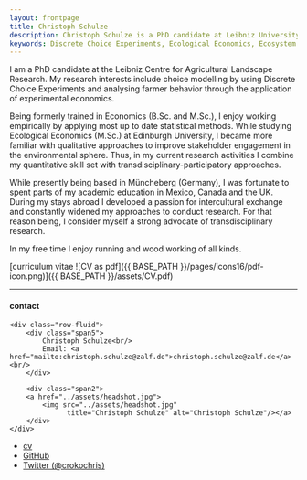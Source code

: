 ```yaml
---
layout: frontpage
title: Christoph Schulze
description: Christoph Schulze is a PhD candidate at Leibniz University Hannover. 
keywords: Discrete Choice Experiments, Ecological Economics, Ecosystem Services, Behavioral Economics
---
```


I am a PhD candidate at the Leibniz Centre for Agricultural Landscape Research. My research interests include choice modelling by using Discrete Choice Experiments and analysing farmer behavior through the application of experimental economics.

Being formerly trained in Economics (B.Sc. and M.Sc.), I enjoy working empirically by applying most up to date statistical methods. While studying Ecological Economics (M.Sc.) at Edinburgh University, I became more familiar with qualitative approaches to improve stakeholder engagement in the environmental sphere. Thus, in my current research activities I combine my quantitative skill set with transdisciplinary-participatory approaches.

While presently being based in Müncheberg (Germany), I was fortunate to spent parts of my academic education in Mexico, Canada and the UK. During my stays abroad I developed a passion for intercultural exchange and constantly widened my approaches to conduct research. For that reason being, I consider myself a strong advocate of transdisciplinary research.

In my free time I enjoy running and wood working of all kinds.

[curriculum vitae ![CV as pdf]({{ BASE_PATH }}/pages/icons16/pdf-icon.png)]({{ BASE_PATH }}/assets/CV.pdf)<br/>


---


<div class="container">
<h4><a name="contact"></a>contact</h4>

    <div class="row-fluid">
        <div class="span5">
            Christoph Schulze<br/>
            Email: <a href="mailto:christoph.schulze@zalf.de">christoph.schulze@zalf.de</a><br/>
        </div>

        <div class="span2">
        <a href="../assets/headshot.jpg">
            <img src="../assets/headshot.jpg"
                  title="Christoph Schulze" alt="Christoph Schulze"/></a>
        </div>
    </div>
</div>

<div class="navbar">
  <div class="navbar-inner">
      <ul class="nav">
          <li><a href="{{ BASE_PATH }}/assets/CV.pdf">cv</a></li>
          <li><a href="https://github.com/crokology">GitHub</a></li>
          <li><a href="https://twitter.com/crokochris">Twitter (@crokochris)</a></li>
      </ul>
  </div>
</div>
